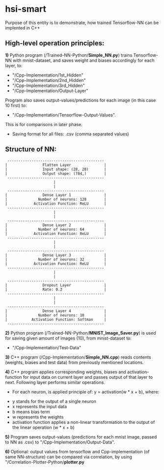 # hsi-smart

Purpose of this entity is to demonstrate, how trained Tensorflow-NN can be implented in C++

## High-level operation principles:

**1)** Python program (/Trained-NN-Python/**Simple_NN.py**) trains Tensorflow-NN with mnist-dataset, and saves weight and biases accordingly for each layer, to:
- "/Cpp-Implementation/1st_Hidden"
- "/Cpp-Implementation/2nd_Hidden"
- "/Cpp-Implementation/3rd_Hidden"
- "/Cpp-Implementation/Output-Layer"

Program also saves output-values/predictions for each image (in this case 10 first) to:
- "/Cpp-Implementation/Tensorflow-Output-Values".

This is for comparisons in later phase.

- Saving format for all files: .csv (comma separated values)

## Structure of NN:

     --------------------------------------------
    |                Flatten Layer               |
    |                Input shape: (28, 28)       |
    |                Output shape: (784,)        |
     --------------------------------------------
                          |
                          |
     --------------------------------------------
    |                Dense Layer 1               |
    |              Number of neurons: 128        |
    |            Activation Function: ReLU       |
     --------------------------------------------
                          |
                          |
     --------------------------------------------
    |                Dense Layer 2               |
    |              Number of neurons: 64         |
    |            Activation Function: ReLU       |
     --------------------------------------------
                          |
                          |
     --------------------------------------------
    |                Dense Layer 3               |
    |              Number of neurons: 32         |
    |            Activation Function: ReLU       |
     --------------------------------------------
                          |
                          |
     --------------------------------------------
    |                Dropout Layer               |
    |                Rate: 0.2                   |
     --------------------------------------------
                          |
                          |
     --------------------------------------------
    |                Dense Layer 4               |
    |              Number of neurons: 10         |
    |           Activation Function: Softmax     |
     --------------------------------------------

**2)** Python program (/Trained-NN-Python/**MNIST_Image_Saver.py**) is used for saving given amount of images (10), from mnist-dataset to:

- "/Cpp-Implementation/Test-Data"

**3)** C++ program (/Cpp-Implementation/**Simple_NN.cpp**) reads contents (weights, biases and test data) from previously mentioned locations.

**4)** C++ program applies corresponding weights, biases and activation-function for input data on current layer and passes output of
that layer to next. Following layer performs similar operations.

- For each neuron, is applied principle of: y = activation(w * x + b), where:

* y stands for the output of a single neuron
* x represents the input data
* b means bias term
* w represents the weights
* activation function applies a non-linear transformation to the output of the linear operation (w * x + b)

**5)** Program saves output-values (predictions for each mnist image, passed to NN as .csv) to "/Cpp-Implementation/Output-Data".

**6)** Optional: output values from tensorflow and Cpp-implementation (of same NN-structure) can be compared via correlation, by using
"/Correlation-Plotter-Python/**plotter.py** 
